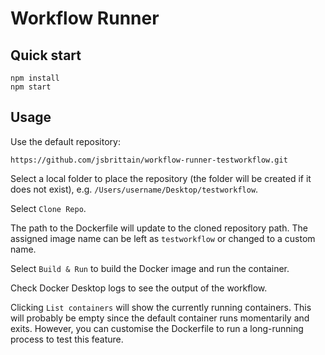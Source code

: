 # Workflow Runner

## Quick start

```
npm install
npm start
```

## Usage

Use the default repository:

```
https://github.com/jsbrittain/workflow-runner-testworkflow.git
```

Select a local folder to place the repository (the folder will be created if it does not exist), e.g. `/Users/username/Desktop/testworkflow`.

Select `Clone Repo`.

The path to the Dockerfile will update to the cloned repository path. The assigned image name can be left as `testworkflow` or changed to a custom name.

Select `Build & Run` to build the Docker image and run the container.

Check Docker Desktop logs to see the output of the workflow.

Clicking `List containers` will show the currently running containers. This will probably be empty since the default container runs momentarily and exits. However, you can customise the Dockerfile to run a long-running process to test this feature.
